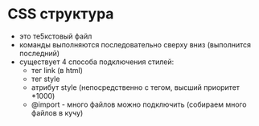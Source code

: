 # CSS структура
- это те5кстовый файл
- команды выполняются последовательно сверху вниз (выполнится последний)
- существует 4 способа подключения стилей:
  - тег link (в html)
  - тег style
  - атрибут style (непосредственно с тегом, высший приоритет *1000)
  - @import - много файлов можно подключить (собираем много файлов в кучу)

